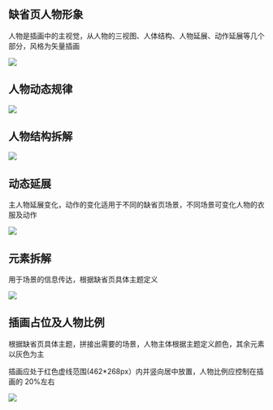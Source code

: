 ## 缺省页人物形象

人物是插画中的主视觉，从人物的三视图、人体结构、人物延展、动作延展等几个部分，风格为矢量插画

![](https://cdn.cloudpnr.com/miniapp/matrix/teambition/default-1.svg)

## 人物动态规律

![](https://cdn.cloudpnr.com/miniapp/matrix/teambition/default-2.svg)

## 人物结构拆解

![](https://cdn.cloudpnr.com/miniapp/matrix/teambition/default-3.svg)

## 动态延展

主人物延展变化，动作的变化适用于不同的缺省页场景，不同场景可变化人物的衣服及动作

![](https://cdn.cloudpnr.com/miniapp/matrix/teambition/default-4.svg)

## 元素拆解

用于场景的信息传达，根据缺省页具体主题定义

![](https://cdn.cloudpnr.com/miniapp/matrix/teambition/default-5.svg)

## 插画占位及人物比例

根据缺省页具体主题，拼接出需要的场景，人物主体根据主题定义颜色，其余元素以灰色为主

插画应处于红色虚线范围(462\*268px）内并竖向居中放置，人物比例应控制在插画的 20%左右

![](https://cdn.cloudpnr.com/miniapp/matrix/teambition/default-6.svg)
